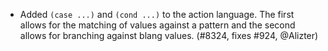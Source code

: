 - Added `(case ...)` and `(cond ...)` to the action language. The first allows
  for the matching of values against a pattern and the second allows for
  branching against blang values. (#8324, fixes #924, @Alizter)
